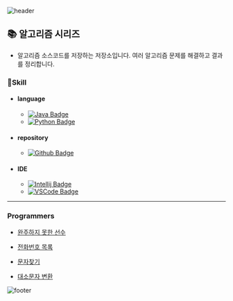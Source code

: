
![header](https://capsule-render.vercel.app/api?type=waving&color=auto&height=150&section=header&fontSize=40&animation=fadeIn)

## 📚 알고리즘 시리즈

- 알고리즘 소스코드를 저장하는 저장소입니다. 여러 알고리즘 문제를 해결하고 결과를 정리합니다.

### 📌Skill

- #### language

  - [![Java Badge](https://img.shields.io/badge/Java-007396?style=flat-square&logo=Java&logoColor=white)](https://java.com/ko/)
  - [![Python Badge](https://img.shields.io/badge/Python-3776AB?style=flat-square&logo=Python&logoColor=white)](https://www.python.org/)

- #### repository

  - [![Github Badge](https://img.shields.io/badge/Github-181717?style=flat-square&logo=Github&logoColor=white)](https://github.com/)

- #### IDE

  - [![Intellij Badge](https://img.shields.io/badge/IntelliJ%20IDEA-000000?style=flat-square&logo=IntelliJ%20IDEA&logoColor=white)](https://www.jetbrains.com/idea/) 
  - [![VSCode Badge](https://img.shields.io/badge/VSCode-007ACC?style=flat-square&logo=Visual%20Studio%20Code&logoColor=white)](https://code.visualstudio.com/)

--- 

### Programmers
- [완주하지 못한 선수](https://github.com/seonghyeoklee/Algorithm/blob/master/java/src/programmers/hash/Main01.java)
- [전화번호 목록](https://github.com/seonghyeoklee/Algorithm/blob/master/java/src/programmers/hash/Main02.java)

- [문자찾기](https://github.com/seonghyeoklee/Algorithm/blob/java/java/src/inflearn/string/Main0101.java)
- [대소문자 변환](https://github.com/seonghyeoklee/Algorithm/blob/java/java/src/inflearn/string/Main0102.java)



![footer](https://capsule-render.vercel.app/api?type=waving&color=gradient&height=150&section=footer)
